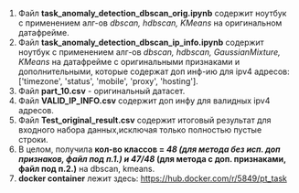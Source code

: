 1. Файл **task_anomaly_detection_dbscan_orig.ipynb** содержит ноутбук с применением алг-ов _dbscan, hdbscan, KMeans_ на оригинальном датафрейме.
2. Файл **task_anomaly_detection_dbscan_ip_info.ipynb** содержит ноутбук с применением алг-ов _dbscan, hdbscan, GaussianMixture, KMeans_ на датафрейме с оригинальными признаками и дополнительными, которые содержат доп инф-ию для ipv4 адресов: ['timezone', 'status', 'mobile', 'proxy', 'hosting'].
3. Файл **part_10.csv** - оригинальный датасет.
4. Файл **VALID_IP_INFO.csv** содержит доп инфу для валидных ipv4 адресов.
5. Файл **Test_original_result.csv** содержит итоговый результат для входного набора данных,исключая только полностью пустые строки.
6. В  целом, получила **кол-во классов = _48 (для метода без исп. доп признаков, файл под п.1.) и 47/48_ (для метода с доп. признаками, файл под п.2.)** на dbscan, kmeans.
7. **docker container** лежит здесь: https://hub.docker.com/r/5849/pt_task
